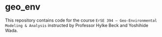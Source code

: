 # geo_env
This repository contains code for the course `ErSE 394 — Geo-Environmental Modeling & Analysis` instructed by Professor Hylke Beck and Yoshihide Wada.
